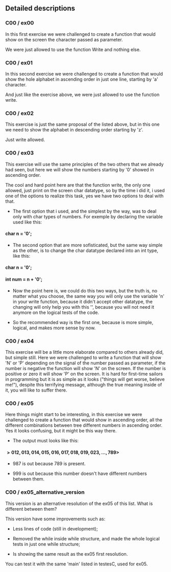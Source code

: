 ## Detailed descriptions

### C00 / ex00

In this first exercise we were challenged to create a function that would show on the screen the character passed as parameter.

We were just allowed to use the function Write and nothing else.

### C00 / ex01

In this second exercise we were challenged to create a function that would show the hole alphabet in ascending order in just one line, starting by 'a' character.

And just like the exercise above, we were just allowed to use the function write.

### C00 / ex02

This exercise is just the same proposal of the listed above, but in this one we need to show the alphabet in descending order starting by 'z'.

Just write allowed.

### C00 / ex03

This exercise will use the same principles of the two others that we already had seen, but here we will show the numbers starting by '0' showed in ascending order.

The cool and hard point here are that the function write, the only one allowed, just print on the screen char datatype, so by the time i did it, i used one of the options to realize this task, yes we have two options to deal with that.

- The first option that i used, and the simplest by the way, was to deal only with char types of numbers. For exemple by declaring the variable used like this:

#### char n = '0';

- The second option that are more sofisticated, but the same way simple as the other, is to change the char datatype declared into an int type, like this:

#### char n = '0';
#### int num = n + '0';

- Now the point here is, we could do this two ways, but the truth is, no matter what you choose, the same way you will only use the variable 'n' in your write function, because it didn't accept other datatype, the changing will only help you with this '', because you will not need it anymore on the logical tests of the code.

- So the recommended way is the first one, because is more simple, logical, and makes more sense by now.

### C00 / ex04

This exercise will be a little more elaborate compared to others already did, but simple still. Here we were challenged to write a function that will show 'N' or 'P' depending on the signal of the number passed as parameter, if the number is negative the function will show 'N' on the screen. If the number is positive or zero it will show 'P' on the screen. It is hard for first-time sailors in programming but it is as simple as it looks ("things will get worse, believe me!"), despite this terrifying message, although the true meaning inside of it, you will like to suffer there.

### C00 / ex05

Here things might start to be interesting, in this exercise we were challenged to create a function that would show in ascending order, all the different combinations between tree different numbers in ascending order. Yes it looks confusing, but it might be this way there.

- The output must looks like this:

#### $> 012, 013, 014, 015, 016, 017, 018, 019, 023, ..., 789$>

- 987 is out because 789 is present.

- 999 is out because this number doesn't have different numbers between them.

### C00 / ex05_alternative_version

This version is an alternative resolution of the ex05 of this list. What is different between them?

This version have some improvements such as:

- Less lines of code (still in development);

- Removed the while inside while structure, and made the whole logical tests in just one while structure;

- Is showing the same result as the ex05 first resolution.

You can test it with the same 'main' listed in testesC, used for ex05.